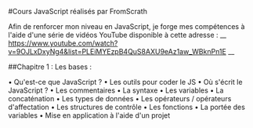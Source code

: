 #Cours JavaScript réalisés par FromScrath 

Afin de renforcer mon niveau en JavaScript, je forge mes compétences à l'aide d'une série de vidéos YouTube disponible à cette adresse : 
__ https://www.youtube.com/watch?v=9OJLxDxyNg4&list=PLEiMYEzpB4QuS8AXU9eAz1aw_WBknPn1E __

##Chapitre 1 : Les bases : 

• Qu'est-ce que JavaScript ? 
• Les outils pour coder le JS
• Où s'écrit le JavaScript ?
• Les commentaires
• La syntaxe
• Les variables
• La concaténation
• Les types de données
• Les opérateurs / opérateurs d'affectation
• Les structures de contrôle 
• Les fonctions
• La portée des variables 
• Mise en application à l'aide d'un projet

